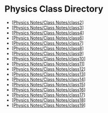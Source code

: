 # Physics Class Directory
- [[Physics Notes/Class Notes/class2]]
- [[Physics Notes/Class Notes/class3]]
- [[Physics Notes/Class Notes/class4]]
- [[Physics Notes/Class Notes/class6]]
- [[Physics Notes/Class Notes/class7]]
- [[Physics Notes/Class Notes/class8]]
- [[Physics Notes/Class Notes/class9]]
- [[Physics Notes/Class Notes/class10]]
- [[Physics Notes/Class Notes/class11]]
- [[Physics Notes/Class Notes/class12]]
- [[Physics Notes/Class Notes/class13]]
- [[Physics Notes/Class Notes/class14]]
- [[Physics Notes/Class Notes/class15]]
- [[Physics Notes/Class Notes/class16]]
- [[Physics Notes/Class Notes/class17]]
- [[Physics Notes/Class Notes/class18]]
- [[Physics Notes/Class Notes/class19]]




[//begin]: # "Autogenerated link references for markdown compatibility"
[Physics Notes/Class Notes/class2]: class2.md "Physics Lesson 2"
[Physics Notes/Class Notes/class3]: class3.md "Physics Lesson 3"
[Physics Notes/Class Notes/class4]: class4.md "Physics Lesson 4"
[Physics Notes/Class Notes/class6]: class6.md "Physics Lesson 6"
[Physics Notes/Class Notes/class7]: class7.md "Physics Lesson 7"
[Physics Notes/Class Notes/class8]: class8.md "Physics Lesson 8"
[Physics Notes/Class Notes/class9]: class9.md "Physics Lesson 9"
[Physics Notes/Class Notes/class10]: class10.md "Physics Lesson 10"
[Physics Notes/Class Notes/class11]: class11.md "Physics Lesson 11"
[Physics Notes/Class Notes/class12]: class12.md "Physics Lesson 12"
[Physics Notes/Class Notes/class13]: class13.md "Physics Lesson 13"
[Physics Notes/Class Notes/class14]: class14.md "Physics Lesson 14"
[Physics Notes/Class Notes/class15]: class15.md "Physics Lesson 15"
[Physics Notes/Class Notes/class16]: class16.md "Physics Lesson 16"
[Physics Notes/Class Notes/class17]: class17.md "Physics Lesson 17"
[Physics Notes/Class Notes/class18]: class18.md "Physics Lesson 18"
[Physics Notes/Class Notes/class19]: class19.md "Physics Lesson 19"
[//end]: # "Autogenerated link references"
